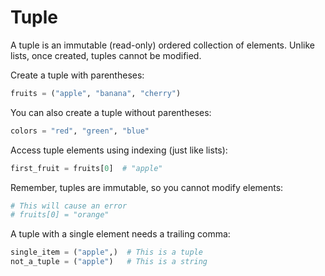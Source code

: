 # Tuple

A tuple is an immutable (read-only) ordered collection of elements. Unlike lists, once created, tuples cannot be modified.

Create a tuple with parentheses:

```python
fruits = ("apple", "banana", "cherry")
```

You can also create a tuple without parentheses:

```python
colors = "red", "green", "blue"
```

Access tuple elements using indexing (just like lists):

```python
first_fruit = fruits[0]  # "apple"
```

Remember, tuples are immutable, so you cannot modify elements:

```python
# This will cause an error
# fruits[0] = "orange"
```

A tuple with a single element needs a trailing comma:

```python
single_item = ("apple",)  # This is a tuple
not_a_tuple = ("apple")   # This is a string
```
